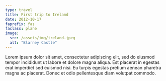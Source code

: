```yaml
---
type: travel
title: First trip to Ireland
date: 2012-10-17
faprefix: fas
faclass: plane
image:
  src: /assets/img/ireland.jpeg
  alt: "Blarney Castle"
---
```

Lorem ipsum dolor sit amet, consectetur adipiscing elit, sed do eiusmod tempor incididunt ut labore et dolore magna aliqua. Est placerat in egestas erat imperdiet sed euismod nisi. Eu turpis egestas pretium aenean pharetra magna ac placerat. Donec et odio pellentesque diam volutpat commodo.